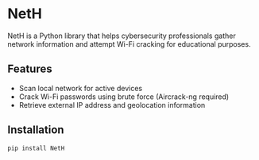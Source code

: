 # NetH

NetH is a Python library that helps cybersecurity professionals gather network information and attempt Wi-Fi cracking for educational purposes.

## Features
- Scan local network for active devices
- Crack Wi-Fi passwords using brute force (Aircrack-ng required)
- Retrieve external IP address and geolocation information

## Installation
```bash
pip install NetH